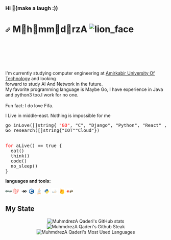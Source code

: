 ### Hi 👋(make a laugh :))

<html>
  <body>
<p><h1><a id="user-content-MohammadRezaQaderi-" class="anchor" aria-hidden="true" href="#MohammadRezaQaderi-"><svg class="octicon octicon-link" viewBox="0 0 16 16" version="1.1" width="16" height="16" aria-hidden="true"><path fill-rule="evenodd" d="M7.775 3.275a.75.75 0 001.06 1.06l1.25-1.25a2 2 0 112.83 2.83l-2.5 2.5a2 2 0 01-2.83 0 .75.75 0 00-1.06 1.06 3.5 3.5 0 004.95 0l2.5-2.5a3.5 3.5 0 00-4.95-4.95l-1.25 1.25zm-4.69 9.64a2 2 0 010-2.83l2.5-2.5a2 2 0 012.83 0 .75.75 0 001.06-1.06 3.5 3.5 0 00-4.95 0l-2.5 2.5a3.5 3.5 0 004.95 4.95l1.25-1.25a.75.75 0 00-1.06-1.06l-1.25 1.25a2 2 0 01-2.83 0z"></path></svg></a> MُhَmmَdِrzA  <g-emoji class="g-emoji" alias="lion_face" fallback-src="https://github.githubassets.com/images/icons/emoji/unicode/1f981.png"><img class="emoji" alt="lion_face" height="20" width="20" src="https://github.githubassets.com/images/icons/emoji/unicode/1f981.png"></g-emoji></h1>
<p><a target="_blank" rel="noopener noreferrer" href="https://camo.githubusercontent.com/68ab20058bfa10bab2e498ad06790f1e49565816/68747470733a2f2f696d672e736869656c64732e696f2f62616467652f2d616e67756c61722d677265656e3f7374796c653d666c61742d737175617265266c6f676f3d616e67756c6172"><img src="https://img.shields.io/badge/react-%2320232a.svg?style=for-the-badge&logo=react&logoColor=%2361DAFB" alt="" data-canonical-src="https://img.shields.io/badge/-angular-green?style=flat-square&amp;logo=angular" style="max-width:100%;"></a></p>
<p>
<a target="_blank" rel="noopener noreferrer" href="https://camo.githubusercontent.com/0637911a8b17a42b6a3505faf84a2a64999d2613/68747470733a2f2f696d672e736869656c64732e696f2f62616467652f2d632d6f72616e67653f7374796c653d666c61742d737175617265266c6f676f3d63"><img src="https://img.shields.io/badge/go-%2300ADD8.svg?style=for-the-badge&logo=go&logoColor=white" alt="" data-canonical-src="https://img.shields.io/badge/-c-orange?style=flat-square&amp;logo=c" style="max-width:100%;"></a>
<!-- <a target="_blank" rel="noopener noreferrer" href="https://camo.githubusercontent.com/35cdac0216bc38783736dffef9d51906b6a7b340/68747470733a2f2f696d672e736869656c64732e696f2f62616467652f2d707974686f6e332d6f72616e67653f7374796c653d666c61742d737175617265266c6f676f3d707974686f6e"><img           src="https://camo.githubusercontent.com/35cdac0216bc38783736dffef9d51906b6a7b340/68747470733a2f2f696d672e736869656c64732e696f2f62616467652f2d707974686f6e332d6f72616e67653f7374796c653d666c61742d737175617265266c6f676f3d707974686f6e" alt="" data-canonical-src="https://img.shields.io/badge/-python3-orange?style=flat-square&amp;logo=python" style="max-width:100%;"></a> -->
<!-- [![](https://img.shields.io/badge/-python3-orange?style=for-the-badge&logo=python)](https://python.org/)
[![](https://img.shields.io/badge/-go-orange?style=for-the-badge&logo=go)](https://go.dev/)</p> -->
<p><a href="mailto:mrq112775@gmail.com"><img src="https://camo.githubusercontent.com/c7d9ad89d81567ad4d666c9cf4c9646fd965a52f/68747470733a2f2f696d672e736869656c64732e696f2f62616467652f2d676d61696c2d6c69676874677261793f7374796c653d666c61742d737175617265266c6f676f3d676d61696c" alt="" data-canonical-src="https://img.shields.io/badge/-gmail-lightgray?style=flat-square&amp;logo=gmail" style="max-width:100%;"></a></p>
    <p>I'm currently studying computer engineering at <a href="https://aut.ac.ir/" rel="nofollow">Amirkabir University Of Technology</a> and looking <br>forward to study AI And Network in the future.<br>
My favorite programming language is <a rel="nofollow">Maybe Go</a>, I have experience in Java and python3 too.I work for no one. <br>
<br>
Fun fact: I do love Fifa.</p>
    <p> I Live in middle-east. Nothing is impossible for me</p>
<div class="highlight highlight-source-go"><pre><span class="pl-k">go</span> <span class="pl-en">inLove</span>([]<span class="pl-smi">string</span>{<span class="pl-s"></span> <span style="color:red">"GO"</span>, <span class="pl-s">"C"</span>, <span class="pl-s">"Django"</span>, <span class="pl-s">"Python"</span>, <span class="pl-s">"React"</span> , <span class="pl-s">"Laravel"</span>)
<span class="pl-k">Go</span> <span class="pl-en">research</span>([]<span class="pl-smi">string</span>{<span class="pl-s">"IOT"</span><span class="pl-s">"Cloud"</span>})
<br>
<span class="pl-k";  style="color:red;">for</span> <span class="pl-en">aLive</span>() <span class="pl-c1">==</span> <span class="pl-c1">true</span> {
  <span class="pl-en">eat</span>()
  <span class="pl-en">think</span>()
  <span class="pl-en">code</span>()
  <span class="pl-en">no_sleep</span>()
}</pre></div>
</p>

  </body>
    </html>

<!--
**MohammadRezaQaderi/MohammadRezaQaderi** is a ✨ _special_ ✨ repository because its `README.md` (this file) appears on your GitHub profile.

Here are some ideas to get you started:


- 🔭 I’m currently working on ...
- 🌱 I’m currently learning ...
- 👯 I’m looking to collaborate on ...
- 🤔 I’m looking for help with ...
- 💬 Ask me about ...
- 📫 How to reach me: ...
- 😄 Pronouns: ...
- ⚡ Fun fact: ...
-->

**languages and tools:**  

<code><img height="20" src="https://raw.githubusercontent.com/github/explore/80688e429a7d4ef2fca1e82350fe8e3517d3494d/topics/django/django.png"></code>
<code><img height="20" src="https://raw.githubusercontent.com/github/explore/80688e429a7d4ef2fca1e82350fe8e3517d3494d/topics/laravel/laravel.png"></code>
<code><img height="20" src="https://raw.githubusercontent.com/github/explore/80688e429a7d4ef2fca1e82350fe8e3517d3494d/topics/go/go.png"></code>
<code><img height="20" src="https://raw.githubusercontent.com/github/explore/80688e429a7d4ef2fca1e82350fe8e3517d3494d/topics/c/c.png"></code>
<code><img height="20" src="https://raw.githubusercontent.com/github/explore/80688e429a7d4ef2fca1e82350fe8e3517d3494d/topics/java/java.png"></code>
<code><img height="20" src="https://raw.githubusercontent.com/github/explore/80688e429a7d4ef2fca1e82350fe8e3517d3494d/topics/python/python.png"></code>
<code><img height="20" src="https://raw.githubusercontent.com/github/explore/80688e429a7d4ef2fca1e82350fe8e3517d3494d/topics/mysql/mysql.png"></code>
<code><img height="20" src="https://raw.githubusercontent.com/github/explore/80688e429a7d4ef2fca1e82350fe8e3517d3494d/topics/firebase/firebase.png"></code>
<code><img height="20" src="https://raw.githubusercontent.com/github/explore/80688e429a7d4ef2fca1e82350fe8e3517d3494d/topics/git/git.png"></code>

## My State
<p align="center">
  <img src="https://github-readme-stats.vercel.app/api?username=MohammadRezaQaderi&show_icons=true&theme=monokai" alt="MuhmdrezA Qaderi's GitHub stats" /><br />
  <img src="https://github-readme-streak-stats.herokuapp.com/?user=MohammadRezaQaderi&theme=monokai" alt="MuhmdrezA Qaderi's Github Steak" /><br>
  <img src="https://github-readme-stats.vercel.app/api/top-langs/?username=MohammadRezaQaderi&layout=compact&langs_count=12&theme=monokai" alt="MuhmdrezA Qaderi's Most Used Languages" />
</p>
